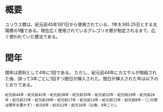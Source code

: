 # 概要
ユリウス暦は、紀元前45年1月1日から使用されている、1年を365.25日とする太陽暦の1種である。現在広く使用されているグレゴリオ暦が制定されるまで、広く使われていた暦法である。

# 閏年
閏年は原則として4年に1回である。
ただし、紀元前44年にカエサルが暗殺された後、誤って3年ごとに1回ずつ閏日が挿入された。閏日が挿入された年は以下のとおりである。
```
紀元前44年・紀元前41年・紀元前38年・紀元前35年・紀元前32年・紀元前29年・紀元前26年・紀元前23年・紀元前20年・紀元前17年・紀元前14年・紀元前11年・紀元前8年・（この間は閏年を置かず）・紀元8年・紀元12年・紀元16年（以後、4年ごと）。
```

# 